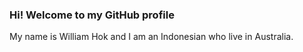 ### Hi! Welcome to my GitHub profile
My name is William Hok and I am an Indonesian who live in Australia.

<!--
**Ciut1/ciut1** is a ✨ _special_ ✨ repository because its `README.md` (this file) appears on your GitHub profile.

Here are some ideas to get you started:

- 🔭 I’m currently working on web development
- 🌱 I’m currently learning JavaScript
- 👯 I’m looking to collaborate on creating website
- 🤔 I’m looking for help with how to create a website
- 💬 Ask me about anything
- 📫 How to reach me: williamyeoshuhok1st@gmail.com
- 😄 Pronouns: Male
- ⚡ Fun fact: Indonesian
-->
